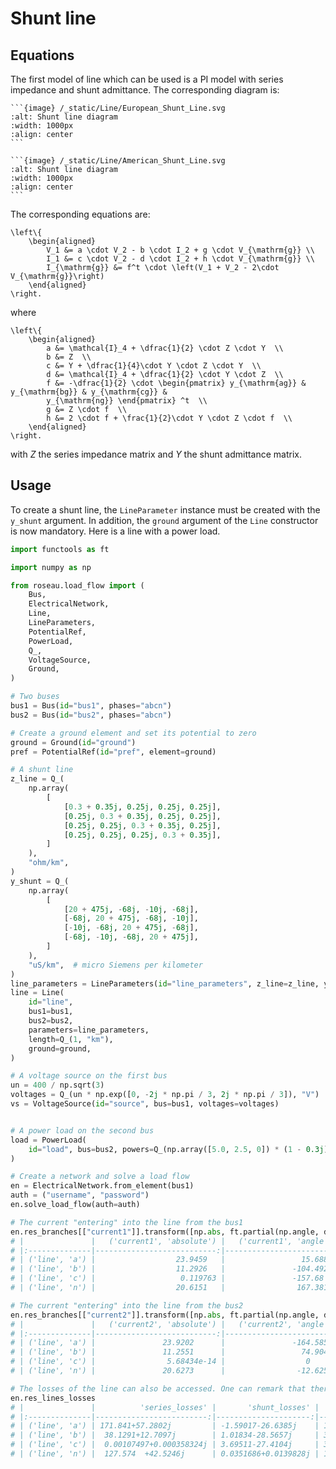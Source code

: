 # Shunt line

## Equations

The first model of line which can be used is a PI model with series impedance and shunt admittance. The
corresponding diagram is:

````{tab} European standards
```{image} /_static/Line/European_Shunt_Line.svg
:alt: Shunt line diagram
:width: 1000px
:align: center
```
````
````{tab} American standards
```{image} /_static/Line/American_Shunt_Line.svg
:alt: Shunt line diagram
:width: 1000px
:align: center
```
````

The corresponding equations are:

```{math}
\left\{
    \begin{aligned}
        V_1 &= a \cdot V_2 - b \cdot I_2 + g \cdot V_{\mathrm{g}} \\
        I_1 &= c \cdot V_2 - d \cdot I_2 + h \cdot V_{\mathrm{g}} \\
        I_{\mathrm{g}} &= f^t \cdot \left(V_1 + V_2 - 2\cdot V_{\mathrm{g}}\right)
    \end{aligned}
\right.
```

where

```{math}
\left\{
    \begin{aligned}
        a &= \mathcal{I}_4 + \dfrac{1}{2} \cdot Z \cdot Y  \\
        b &= Z  \\
        c &= Y + \dfrac{1}{4}\cdot Y \cdot Z \cdot Y  \\
        d &= \mathcal{I}_4 + \dfrac{1}{2} \cdot Y \cdot Z  \\
        f &= -\dfrac{1}{2} \cdot \begin{pmatrix} y_{\mathrm{ag}} & y_{\mathrm{bg}} & y_{\mathrm{cg}} &
        y_{\mathrm{ng}} \end{pmatrix} ^t  \\
        g &= Z \cdot f  \\
        h &= 2 \cdot f + \frac{1}{2}\cdot Y \cdot Z \cdot f  \\
    \end{aligned}
\right.
```

with $Z$ the series impedance matrix and $Y$ the shunt admittance matrix.


## Usage
To create a shunt line, the `LineParameter` instance must be created with the `y_shunt` argument. In addition, the
`ground` argument of the `Line` constructor is now mandatory. Here is a line with a power load.


```python
import functools as ft

import numpy as np

from roseau.load_flow import (
    Bus,
    ElectricalNetwork,
    Line,
    LineParameters,
    PotentialRef,
    PowerLoad,
    Q_,
    VoltageSource,
    Ground,
)

# Two buses
bus1 = Bus(id="bus1", phases="abcn")
bus2 = Bus(id="bus2", phases="abcn")

# Create a ground element and set its potential to zero
ground = Ground(id="ground")
pref = PotentialRef(id="pref", element=ground)

# A shunt line
z_line = Q_(
    np.array(
        [
            [0.3 + 0.35j, 0.25j, 0.25j, 0.25j],
            [0.25j, 0.3 + 0.35j, 0.25j, 0.25j],
            [0.25j, 0.25j, 0.3 + 0.35j, 0.25j],
            [0.25j, 0.25j, 0.25j, 0.3 + 0.35j],
        ]
    ),
    "ohm/km",
)
y_shunt = Q_(
    np.array(
        [
            [20 + 475j, -68j, -10j, -68j],
            [-68j, 20 + 475j, -68j, -10j],
            [-10j, -68j, 20 + 475j, -68j],
            [-68j, -10j, -68j, 20 + 475j],
        ]
    ),
    "uS/km",  # micro Siemens per kilometer
)
line_parameters = LineParameters(id="line_parameters", z_line=z_line, y_shunt=y_shunt)
line = Line(
    id="line",
    bus1=bus1,
    bus2=bus2,
    parameters=line_parameters,
    length=Q_(1, "km"),
    ground=ground,
)

# A voltage source on the first bus
un = 400 / np.sqrt(3)
voltages = Q_(un * np.exp([0, -2j * np.pi / 3, 2j * np.pi / 3]), "V")
vs = VoltageSource(id="source", bus=bus1, voltages=voltages)


# A power load on the second bus
load = PowerLoad(
    id="load", bus=bus2, powers=Q_(np.array([5.0, 2.5, 0]) * (1 - 0.3j), "kVA")
)

# Create a network and solve a load flow
en = ElectricalNetwork.from_element(bus1)
auth = ("username", "password")
en.solve_load_flow(auth=auth)

# The current "entering" into the line from the bus1
en.res_branches[["current1"]].transform([np.abs, ft.partial(np.angle, deg=True)])
# |               |   ('current1', 'absolute') |   ('current1', 'angle') |
# |:--------------|---------------------------:|------------------------:|
# | ('line', 'a') |                  23.9459   |                 15.6886 |
# | ('line', 'b') |                  11.2926   |               -104.492  |
# | ('line', 'c') |                   0.119763 |               -157.68   |
# | ('line', 'n') |                  20.6151   |                167.381  |

# The current "entering" into the line from the bus2
en.res_branches[["current2"]].transform([np.abs, ft.partial(np.angle, deg=True)])
# |               |   ('current2', 'absolute') |   ('current2', 'angle') |
# |:--------------|---------------------------:|------------------------:|
# | ('line', 'a') |               23.9202      |               -164.585  |
# | ('line', 'b') |               11.2551      |                 74.9044 |
# | ('line', 'c') |                5.68434e-14 |                  0      |
# | ('line', 'n') |               20.6273      |                -12.625  |

# The losses of the line can also be accessed. One can remark that there are shunt losses
en.res_lines_losses
# |               |          'series_losses' |       'shunt_losses' | 'total_losses'    |
# |:--------------|-------------------------:|---------------------:|------------------:|
# | ('line', 'a') | 171.841+57.2802j         | -1.59017-26.6385j    | 170.251+ 30.6417j |
# | ('line', 'b') |  38.1291+12.7097j        | 1.01834-28.5657j     | 39.1474 -15.856j  |
# | ('line', 'c') |  0.00107497+0.000358324j | 3.69511-27.4104j     | 3.69618-27.41j    |
# | ('line', 'n') |  127.574  +42.5246j      | 0.0351686+0.0139828j | 127.609+42.5385j  |
```
